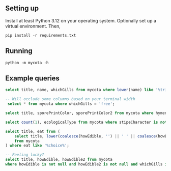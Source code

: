 Setting up
----------

Install at least Python 3.12 on your operating system. Optionally set up a virtual environment. Then,

```shell
pip install -r requirements.txt
```


Running
-------

```shell
python -m mycota -h
```


Example queries
---------------

```sql
select title, name, whichGills from mycota where lower(name) like '%tricholoma%';

-- Will occlude some columns based on your terminal width
 select * from mycota where whichGills = 'free';

select title, sporePrintColor, sporePrintColor2 from mycota where hymeniumType = 'gleba';

select count(1), ecologicalType from mycota where stipeCharacter is not null group by ecologicalType;

select title, eat from (
    select title, lower(coalesce(howEdible, '') || ' ' || coalesce(howEdible2, '')) as eat
    from mycota
) where eat like '%choice%';

-- Feeling lucky?
select title, howEdible, howEdible2 from mycota 
where howEdible is not null and howEdible2 is not null and whichGills is null and capShape is null;
```
